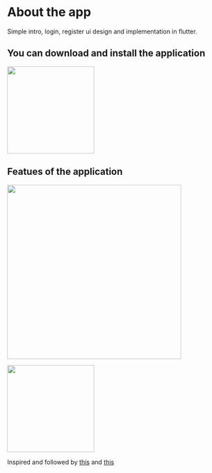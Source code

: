 # About the app
Simple intro, login, register ui design and implementation in flutter.

## You can download and install the application
[<img src="https://user-images.githubusercontent.com/56734609/114069097-0a59e500-98b8-11eb-9dd5-047b4d2e4fb5.png" width="200" height="200">](https://t.me/android_projects/74 "On Telegram")

## Featues of the application
<img src="https://user-images.githubusercontent.com/56734609/117806852-4e078c00-b274-11eb-941f-ae681c4d6550.gif" width="400" heigth="730" />  

[<img src="https://user-images.githubusercontent.com/56734609/114071381-7ccbc480-98ba-11eb-959f-674cb3a25e1e.png" width="200" height="200">](https://youtu.be/WGBonn9KXBw "On Youtube")


Inspired and followed by [this](https://medium.com/@adekoyeajayi/flutter-welcome-screen-with-pageview-624e20001bdb) and [this](https://www.figma.com/file/wNRzzi6Y1hjfFcLkzy3wvZ/Congratulate?node-id=0%3A1)
